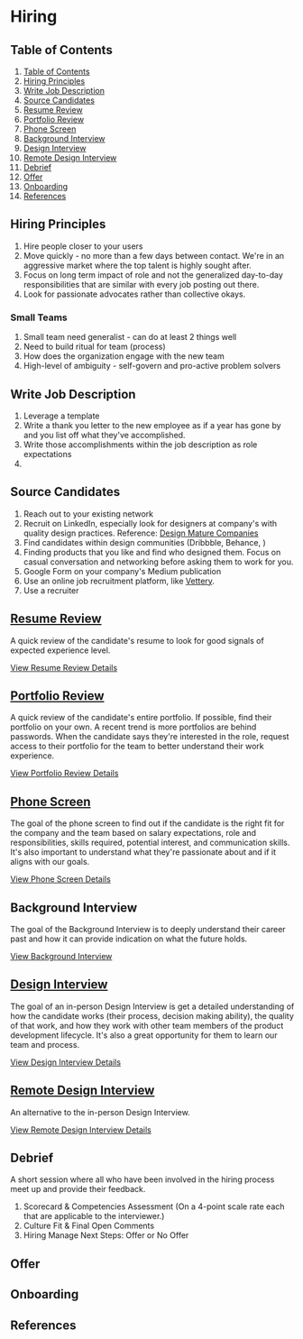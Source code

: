 # Hiring

## Table of Contents
1. [Table of Contents](#table-of-contents)
2. [Hiring Principles](#hiring-principles)
3. [Write Job Description](#write-job-description)
4. [Source Candidates](#source-candidates)
5. [Resume Review](#resume-review)
6. [Portfolio Review](#portfolio-review)
7. [Phone Screen](#phone-screen)
8. [Background Interview](#background-interview)
9. [Design Interview](#design-interview)
10. [Remote Design Interview](#remote-design-interview)
11. [Debrief](#debrief)
12. [Offer](#offer)
13. [Onboarding](#onboarding)
14. [References](#references)


## Hiring Principles
1. Hire people closer to your users
2. Move quickly - no more than a few days between contact. We're in an aggressive market where the top talent is highly sought after.
3. Focus on long term impact of role and not the generalized day-to-day responsibilities that are similar with every job posting out there.
4. Look for passionate advocates rather than collective okays.

### Small Teams
1. Small team need generalist - can do at least 2 things well
2. Need to build ritual for team (process)
3. How does the organization engage with the new team
4. High-level of ambiguity - self-govern and pro-active problem solvers

## Write Job Description

1. Leverage a template
2. Write a thank you letter to the new employee as if a year has gone by and you list off what they've accomplished.
3. Write those accomplishments within the job description as role expectations
4. 


## Source Candidates
1. Reach out to your existing network
2. Recruit on LinkedIn, especially look for designers at company's with quality design practices. Reference: [Design Mature Companies](https://airtable.com/shr5V0MYvD2piGcI3/tbl5NSdslsyFRfE8v?blocks=hide)
3. Find candidates within design communities (Dribbble, Behance, )
4. Finding products that you like and find who designed them. Focus on casual conversation and networking before asking them to work for you.
5. Google Form on your company's Medium publication
6. Use an online job recruitment platform, like [Vettery](https://www.vettery.com/).
7. Use a recruiter


## [Resume Review](./Hiring/resume-review.md)
A quick review of the candidate's resume to look for good signals of expected experience level.

[View Resume Review Details](./Hiring/resume-review.md)


## [Portfolio Review](./Hiring/portfolio-review.md)
A quick review of the candidate's entire portfolio. If possible, find their portfolio on your own. A recent trend is more portfolios are behind passwords. When the candidate says they're interested in the role, request access to their portfolio for the team to better understand their work experience. 

[View Portfolio Review Details](./Hiring/portfolio-review.md)



## [Phone Screen](./Hiring/phone-screen.md)
The goal of the phone screen to find out if the candidate is the right fit for the company and the team based on salary expectations, role and responsibilities, skills required, potential interest, and communication skills. It's also important to understand what they're passionate about and if it aligns with our goals.

[View Phone Screen Details](./Hiring/phone-screen.md)

## Background Interview
The goal of the Background Interview is to deeply understand their career past and how it can provide indication on what the future holds.

[View Background Interview](./Hiring/background-interview.md)


## [Design Interview](./Hiring/design-interview.md)
The goal of an in-person Design Interview is get a detailed understanding of how the candidate works (their process, decision making ability), the quality of that work, and how they work with other team members of the product development lifecycle. It's also a great opportunity for them to learn our team and process.

[View Design Interview Details](./Hiring/design-interview.md)


## [Remote Design Interview](./Hiring/remote-design-interview.md)
An alternative to the in-person Design Interview.

[View Remote Design Interview Details](./Hiring/remote-design-interview.md)

## Debrief
A short session where all who have been involved in the hiring process meet up and provide their feedback.

1. Scorecard & Competencies Assessment (On a 4-point scale rate each that are applicable to the interviewer.)
2. Culture Fit & Final Open Comments
3. Hiring Manage Next Steps: Offer or No Offer


## Offer

## Onboarding



## References
